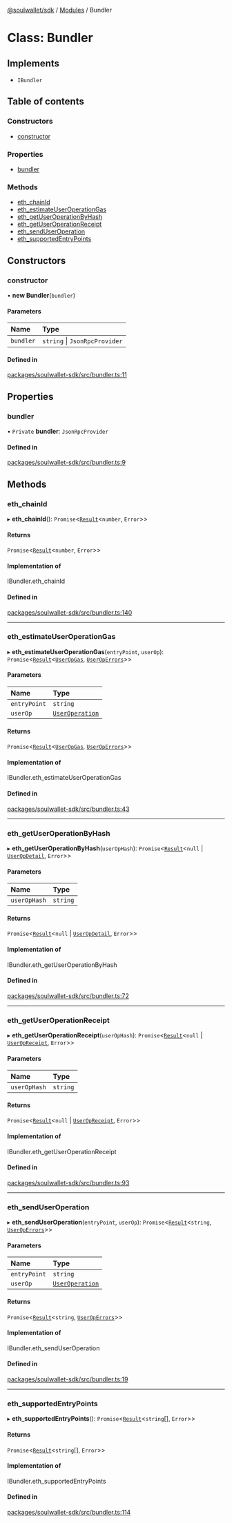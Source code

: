 [@soulwallet/sdk](../README.md) / [Modules](../modules.md) / Bundler

# Class: Bundler

## Implements

- `IBundler`

## Table of contents

### Constructors

- [constructor](Bundler.md#constructor)

### Properties

- [bundler](Bundler.md#bundler)

### Methods

- [eth\_chainId](Bundler.md#eth_chainid)
- [eth\_estimateUserOperationGas](Bundler.md#eth_estimateuseroperationgas)
- [eth\_getUserOperationByHash](Bundler.md#eth_getuseroperationbyhash)
- [eth\_getUserOperationReceipt](Bundler.md#eth_getuseroperationreceipt)
- [eth\_sendUserOperation](Bundler.md#eth_senduseroperation)
- [eth\_supportedEntryPoints](Bundler.md#eth_supportedentrypoints)

## Constructors

### constructor

• **new Bundler**(`bundler`)

#### Parameters

| Name | Type |
| :------ | :------ |
| `bundler` | `string` \| `JsonRpcProvider` |

#### Defined in

[packages/soulwallet-sdk/src/bundler.ts:11](https://github.com/SoulWallet/soulwalletlib/blob/1189b3a/packages/soulwallet-sdk/src/bundler.ts#L11)

## Properties

### bundler

• `Private` **bundler**: `JsonRpcProvider`

#### Defined in

[packages/soulwallet-sdk/src/bundler.ts:9](https://github.com/SoulWallet/soulwalletlib/blob/1189b3a/packages/soulwallet-sdk/src/bundler.ts#L9)

## Methods

### eth\_chainId

▸ **eth_chainId**(): `Promise`<[`Result`](../modules.md#result)<`number`, `Error`\>\>

#### Returns

`Promise`<[`Result`](../modules.md#result)<`number`, `Error`\>\>

#### Implementation of

IBundler.eth\_chainId

#### Defined in

[packages/soulwallet-sdk/src/bundler.ts:140](https://github.com/SoulWallet/soulwalletlib/blob/1189b3a/packages/soulwallet-sdk/src/bundler.ts#L140)

___

### eth\_estimateUserOperationGas

▸ **eth_estimateUserOperationGas**(`entryPoint`, `userOp`): `Promise`<[`Result`](../modules.md#result)<[`UserOpGas`](../interfaces/UserOpGas.md), [`UserOpErrors`](UserOpErrors.md)\>\>

#### Parameters

| Name | Type |
| :------ | :------ |
| `entryPoint` | `string` |
| `userOp` | [`UserOperation`](../modules.md#useroperation) |

#### Returns

`Promise`<[`Result`](../modules.md#result)<[`UserOpGas`](../interfaces/UserOpGas.md), [`UserOpErrors`](UserOpErrors.md)\>\>

#### Implementation of

IBundler.eth\_estimateUserOperationGas

#### Defined in

[packages/soulwallet-sdk/src/bundler.ts:43](https://github.com/SoulWallet/soulwalletlib/blob/1189b3a/packages/soulwallet-sdk/src/bundler.ts#L43)

___

### eth\_getUserOperationByHash

▸ **eth_getUserOperationByHash**(`userOpHash`): `Promise`<[`Result`](../modules.md#result)<``null`` \| [`UserOpDetail`](../interfaces/UserOpDetail.md), `Error`\>\>

#### Parameters

| Name | Type |
| :------ | :------ |
| `userOpHash` | `string` |

#### Returns

`Promise`<[`Result`](../modules.md#result)<``null`` \| [`UserOpDetail`](../interfaces/UserOpDetail.md), `Error`\>\>

#### Implementation of

IBundler.eth\_getUserOperationByHash

#### Defined in

[packages/soulwallet-sdk/src/bundler.ts:72](https://github.com/SoulWallet/soulwalletlib/blob/1189b3a/packages/soulwallet-sdk/src/bundler.ts#L72)

___

### eth\_getUserOperationReceipt

▸ **eth_getUserOperationReceipt**(`userOpHash`): `Promise`<[`Result`](../modules.md#result)<``null`` \| [`UserOpReceipt`](../interfaces/UserOpReceipt.md), `Error`\>\>

#### Parameters

| Name | Type |
| :------ | :------ |
| `userOpHash` | `string` |

#### Returns

`Promise`<[`Result`](../modules.md#result)<``null`` \| [`UserOpReceipt`](../interfaces/UserOpReceipt.md), `Error`\>\>

#### Implementation of

IBundler.eth\_getUserOperationReceipt

#### Defined in

[packages/soulwallet-sdk/src/bundler.ts:93](https://github.com/SoulWallet/soulwalletlib/blob/1189b3a/packages/soulwallet-sdk/src/bundler.ts#L93)

___

### eth\_sendUserOperation

▸ **eth_sendUserOperation**(`entryPoint`, `userOp`): `Promise`<[`Result`](../modules.md#result)<`string`, [`UserOpErrors`](UserOpErrors.md)\>\>

#### Parameters

| Name | Type |
| :------ | :------ |
| `entryPoint` | `string` |
| `userOp` | [`UserOperation`](../modules.md#useroperation) |

#### Returns

`Promise`<[`Result`](../modules.md#result)<`string`, [`UserOpErrors`](UserOpErrors.md)\>\>

#### Implementation of

IBundler.eth\_sendUserOperation

#### Defined in

[packages/soulwallet-sdk/src/bundler.ts:19](https://github.com/SoulWallet/soulwalletlib/blob/1189b3a/packages/soulwallet-sdk/src/bundler.ts#L19)

___

### eth\_supportedEntryPoints

▸ **eth_supportedEntryPoints**(): `Promise`<[`Result`](../modules.md#result)<`string`[], `Error`\>\>

#### Returns

`Promise`<[`Result`](../modules.md#result)<`string`[], `Error`\>\>

#### Implementation of

IBundler.eth\_supportedEntryPoints

#### Defined in

[packages/soulwallet-sdk/src/bundler.ts:114](https://github.com/SoulWallet/soulwalletlib/blob/1189b3a/packages/soulwallet-sdk/src/bundler.ts#L114)
